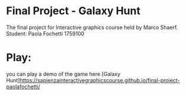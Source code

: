 # Final Project - Galaxy Hunt
The final project for Interactive graphics course held by Marco Shaerf.
Student: Paola Fochetti 1759100

# Play: 
you can play a demo of the game here [Galaxy Hunt]https://sapienzainteractivegraphicscourse.github.io/final-project-paolafochetti/

